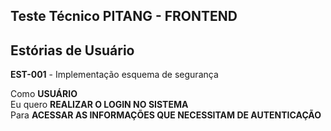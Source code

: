 ## Teste Técnico PITANG - FRONTEND
## Estórias de Usuário

**EST-001** - Implementação esquema de segurança

Como **USUÁRIO**\
Eu quero **REALIZAR O LOGIN NO SISTEMA** \
Para **ACESSAR AS INFORMAÇÕES QUE NECESSITAM DE AUTENTICAÇÃO**
